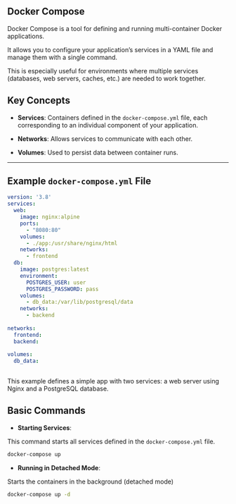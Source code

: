 ## Docker Compose

Docker Compose is a tool for defining and running multi-container Docker applications. 

It allows you to configure your application’s services in a YAML file and manage them with a single command. 

This is especially useful for environments where multiple services (databases, web servers, caches, etc.) are needed to work together.


## Key Concepts

- **Services**: Containers defined in the `docker-compose.yml` file, each corresponding to an individual component of your application.

- **Networks**: Allows services to communicate with each other.

- **Volumes**: Used to persist data between container runs.

---

## Example `docker-compose.yml` File


```yaml
version: '3.8'
services:
  web:
    image: nginx:alpine
    ports:
      - "8080:80"
    volumes:
      - ./app:/usr/share/nginx/html
    networks:
      - frontend
  db:
    image: postgres:latest
    environment:
      POSTGRES_USER: user
      POSTGRES_PASSWORD: pass
    volumes:
      - db_data:/var/lib/postgresql/data
    networks:
      - backend
      
networks:
  frontend:
  backend:
  
volumes:
  db_data:
  
```  

This example defines a simple app with two services: a web server using Nginx and a PostgreSQL database.

## Basic Commands

- **Starting Services**: 

This command starts all services defined in the `docker-compose.yml` file.

```bash
docker-compose up
```

- **Running in Detached Mode**:

Starts the containers in the background (detached mode)

```bash
docker-compose up -d
```